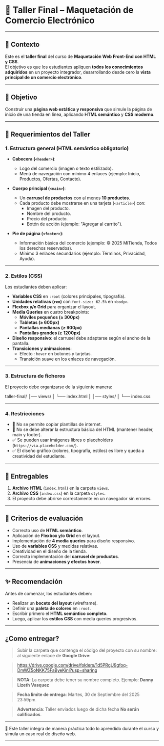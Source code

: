 # 🛒 Taller Final – Maquetación de Comercio Electrónico  

---

## 📖 Contexto  

Este es el **taller final** del curso de **Maquetación Web Front-End con HTML y CSS**.  
El objetivo es que los estudiantes apliquen **todos los conocimientos adquiridos** 
en un proyecto integrador, desarrollando desde cero la **vista principal de un 
comercio electrónico**.  

---

## 🚀 Objetivo  

Construir una **página web estática y responsiva** que simule la página de inicio
 de una tienda en línea, aplicando **HTML semántico** y **CSS moderno**.  

---

## 📌 Requerimientos del Taller  

### 1. **Estructura general (HTML semántico obligatorio)**  

- **Cabecera (`<header>`)**:  
  - Logo del comercio (imagen o texto estilizado).  
  - Menú de navegación con mínimo 4 enlaces (ejemplo: Inicio, Productos, Ofertas, Contacto).  

- **Cuerpo principal (`<main>`)**:  
  - Un **carrusel de productos** con al menos **10 productos**.  
  - Cada producto debe mostrarse en una tarjeta (`<article>`) con:  
    - Imagen del producto.  
    - Nombre del producto.  
    - Precio del producto.  
    - Botón de acción (ejemplo: "Agregar al carrito").  

- **Pie de página (`<footer>`)**:  
  - Información básica del comercio (ejemplo: © 2025 MiTienda, Todos los derechos reservados).  
  - Mínimo 3 enlaces secundarios (ejemplo: Términos, Privacidad, Ayuda).  

---

### 2. **Estilos (CSS)**  

Los estudiantes deben aplicar:  

- **Variables CSS** en `:root` (colores principales, tipografía).  
- **Unidades relativas (`rem`)** con `font-size: 62.5%` en `<body>`.  
- **Flexbox y/o Grid** para organizar el layout.  
- **Media Queries** en cuatro breakpoints:  
  - **Móviles pequeños (≥ 300px)**  
  - **Tabletas (≥ 600px)**  
  - **Pantallas medianas (≥ 900px)**  
  - **Pantallas grandes (≥ 1200px)**  
- **Diseño responsivo**: el carrusel debe adaptarse según el ancho de la pantalla.  
- **Transiciones y animaciones**:  
  - Efecto `:hover` en botones y tarjetas.  
  - Transición suave en los enlaces de navegación.  

---

### 3. **Estructura de ficheros**  

El proyecto debe organizarse de la siguiente manera:  

taller-final/
│── views/
│ └── index.html
│
│── styles/
│ └── index.css

---

### 4. **Restricciones**  

- 🚫 No se permite copiar plantillas de internet.  
- 🚫 No se debe alterar la estructura básica del HTML (mantener header, main y footer).  
- ✅ Se pueden usar imágenes libres o placeholders (`https://via.placeholder.com/`).  
- ✅ El diseño gráfico (colores, tipografía, estilos) es libre y queda a creatividad del estudiante.  

---

## 🎯 Entregables  

1. **Archivo HTML** (`index.html`) en la carpeta `views`.  
2. **Archivo CSS** (`index.css`) en la carpeta `styles`.  
3. El proyecto debe abrirse correctamente en un navegador sin errores.  

---

## 🧠 Criterios de evaluación  

- Correcto uso de **HTML semántico**.  
- Aplicación de **Flexbox y/o Grid** en el layout.  
- Implementación de **4 media queries** para diseño responsivo.  
- Uso de **variables CSS** y medidas relativas.  
- Creatividad en el diseño de la tienda.  
- Correcta implementación del **carrusel de productos**.  
- Presencia de **animaciones y efectos hover**.  

---

## ✨ Recomendación  

Antes de comenzar, los estudiantes deben:  
- Realizar un **boceto del layout** (wireframe).  
- Definir una **paleta de colores** en `:root`.  
- Escribir primero el **HTML semántico completo**.  
- Luego, aplicar los **estilos CSS** con media queries progresivos.  

---

## ¿Como entregar?

> Subir la carpeta que contenga el código del proyecto con su nombre: al siguiente
enlace de **Google Drive**: 

> https://drive.google.com/drive/folders/1d5PRgU9gfoq-DmWZ5oNKK75FaByeKinI?usp=sharing

> **NOTA**: La carpeta debe tener su nombre completo. Ejemplo: **Danny Lizeth Vasquez**

> **Fecha limite de entrega**: Martes, 30 de Septiembre del 2025 23:59pm.

> **Advertencia**: Taller enviados luego de dicha fecha **No serán calificados**.

---

📌 Este taller integra de manera práctica todo lo aprendido durante el curso y simula un caso real de diseño web.  

---
